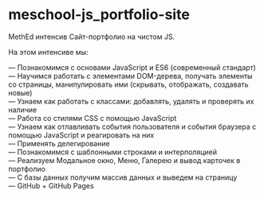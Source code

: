 # meschool-js_portfolio-site
MethEd интенсив Сайт-портфолио на чистом JS.

На этом интенсиве мы:
 
— Познакомимся с основами JavaScript и ES6 (современный стандарт)\
— Научимся работать с элементами DOM-дерева, получать элементы со страницы, манипулировать ими (скрывать, отображать, создавать новые)\
— Узнаем как работать с классами: добавлять, удалять и проверять их наличие\
— Работа со стилями CSS с помощью JavaScript\
— Узнаем как отлавливать события пользователя и события браузера с помощью JavaScript и реагировать на них\
— Применять делегирование\
— Познакомимся с шаблонными строками и интерполяцией\
— Реализуем Модальное окно, Меню, Галерею и вывод карточек в портфолио\
— С базы данных получим массив данных и выведем на страницу\
— GitHub + GitHub Pages
